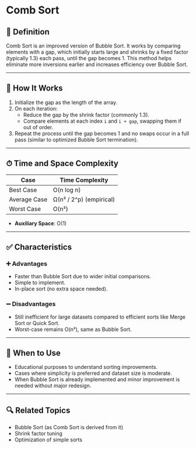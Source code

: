 # Comb Sort

## 📌 Definition

Comb Sort is an improved version of Bubble Sort. It works by comparing elements with a gap, which initially starts large and shrinks by a fixed factor (typically 1.3) each pass, until the gap becomes 1. This method helps eliminate more inversions earlier and increases efficiency over Bubble Sort.

---

## 🧠 How It Works

1. Initialize the gap as the length of the array.
2. On each iteration:
   - Reduce the gap by the shrink factor (commonly 1.3).
   - Compare elements at each index `i` and `i + gap`, swapping them if out of order.
3. Repeat the process until the gap becomes 1 and no swaps occur in a full pass (similar to optimized Bubble Sort termination).

---

## ⏱ Time and Space Complexity

| Case         | Time Complexity              |
|--------------|-------------------------------|
| Best Case    | O(n log n)                    |
| Average Case | Ω(n² / 2^p) (empirical)       |
| Worst Case   | O(n²)                         |

- **Auxiliary Space**: O(1)

---

## ✅ Characteristics

### ➕ Advantages
- Faster than Bubble Sort due to wider initial comparisons.
- Simple to implement.
- In-place sort (no extra space needed).

### ➖ Disadvantages
- Still inefficient for large datasets compared to efficient sorts like Merge Sort or Quick Sort.
- Worst-case remains O(n²), same as Bubble Sort.

---

## 🧭 When to Use

- Educational purposes to understand sorting improvements.
- Cases where simplicity is preferred and dataset size is moderate.
- When Bubble Sort is already implemented and minor improvement is needed without major redesign.

---

## 🔍 Related Topics

- Bubble Sort (as Comb Sort is derived from it)
- Shrink factor tuning
- Optimization of simple sorts